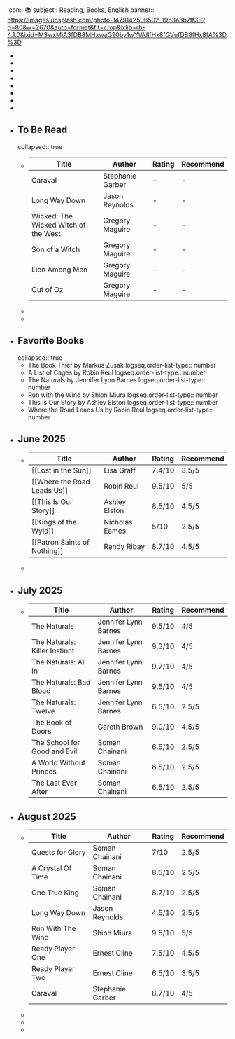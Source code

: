 icon:: 📚
subject:: Reading, Books, English
banner:: https://images.unsplash.com/photo-1479142506502-19b3a3b7ff33?q=80&w=2670&auto=format&fit=crop&ixlib=rb-4.1.0&ixid=M3wxMjA3fDB8MHxwaG90by1wYWdlfHx8fGVufDB8fHx8fA%3D%3D

-
-
-
-
-
-
-
-
- ## To Be Read
  collapsed:: true
	- |**Title**|**Author**|**Rating**|**Recommend**|
	  |--|--|--|--|
	  |Caraval|Stephanie Garber| - | - |
	  |Long Way Down|Jason Reynolds| - | - |
	  |Wicked: The Wicked Witch of the West|Gregory Maguire| - | - |
	  |Son of a Witch|Gregory Maguire| - | - |
	  |Lion Among Men|Gregory Maguire| - | - |
	  |Out of Oz|Gregory Maguire| - | - |
	-
	-
- ## Favorite Books
  collapsed:: true
	- The Book Thief by Markus Zusak
	  logseq.order-list-type:: number
	- A List of Cages by Robin Reul
	  logseq.order-list-type:: number
	- The Naturals by Jennifer Lynn Barnes
	  logseq.order-list-type:: number
	- Run with the Wind by Shion Miura
	  logseq.order-list-type:: number
	- This is Our Story by Ashley Elston
	  logseq.order-list-type:: number
	- Where the Road Leads Us by Robin Reul
	  logseq.order-list-type:: number
- ## June 2025
	- |**Title**|**Author**|**Rating**|**Recommend**|
	  |--|--|--|--|
	  | [[Lost in the Sun]] |Lisa Graff|7.4/10|3.5/5|
	  |[[Where the Road Leads Us]]|Robin Reul|9.5/10|5/5|
	  |[[This Is Our Story]]|Ashley Elston|8.5/10|4.5/5|
	  |[[Kings of the Wyld]]|Nicholas Eames|5/10|2.5/5|
	  | [[Patron Saints of Nothing]] |Randy Ribay|8.7/10|4.5/5|
	-
- ## July 2025
	- |**Title**|**Author**|**Rating**|**Recommend**|
	  |--|--|--|--|
	  |The Naturals|Jennifer Lynn Barnes|9.5/10|4/5|
	  |The Naturals: Killer Instinct|Jennifer Lynn Barnes|9.3/10|4/5|
	  |The Naturals: All In|Jennifer Lynn Barnes|9.7/10|4/5|
	  |The Naturals: Bad Blood|Jennifer Lynn Barnes|9.5/10|4/5|
	  |The Naturals: Twelve|Jennifer Lynn Barnes|6.5/10|2.5/5|
	  |The Book of Doors|Gareth Brown|9.0/10|4.5/5|
	  |The School for Good and Evil|Soman Chainani|6.5/10|2.5/5|
	  |A World Without Princes|Soman Chainani|6.5/10|2.5/5|
	  |The Last Ever After|Soman Chainani|6.5/10|2.5/5|
- ## August 2025
	- |**Title**|**Author**|**Rating**|**Recommend**|
	  |--|--|--|--|
	  |Quests for Glory|Soman Chainani|7/10|2.5/5|
	  |A Crystal Of Time|Soman Chainani|8.5/10|2.5/5|
	  |One True King|Soman Chainani|8.7/10|2.5/5|
	  |Long Way Down|Jason Reynolds|4.5/10|2.5/5|
	  |Run With The Wind|Shion Miura|9.5/10|5/5|
	  |Ready Player One|Ernest Cline|7.5/10|4.5/5|
	  |Ready Player Two|Ernest Cline| 6.5/10| 3.5/5|
	  |Caraval|Stephanie Garber|8.7/10|4/5|
	-
	-
	-